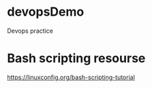 # devopsDemo
Devops practice

# Bash scripting resourse
https://linuxconfig.org/bash-scripting-tutorial
